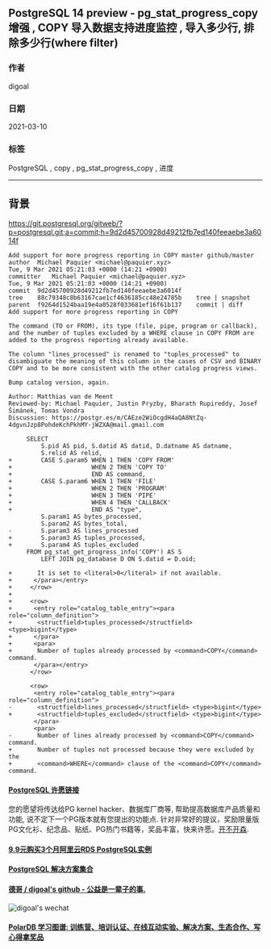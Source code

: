 ## PostgreSQL 14 preview - pg_stat_progress_copy增强 , COPY 导入数据支持进度监控 , 导入多少行, 排除多少行(where filter)   
    
### 作者    
digoal    
    
### 日期    
2021-03-10     
    
### 标签    
PostgreSQL , copy , pg_stat_progress_copy , 进度      
    
----    
    
## 背景    
https://git.postgresql.org/gitweb/?p=postgresql.git;a=commit;h=9d2d45700928d49212fb7ed140feeaebe3a6014f  
  
```  
Add support for more progress reporting in COPY master github/master  
author	Michael Paquier <michael@paquier.xyz>	  
Tue, 9 Mar 2021 05:21:03 +0000 (14:21 +0900)  
committer	Michael Paquier <michael@paquier.xyz>	  
Tue, 9 Mar 2021 05:21:03 +0000 (14:21 +0900)  
commit	9d2d45700928d49212fb7ed140feeaebe3a6014f  
tree	88c79348c8b63167cae1cf4636185cc48e24785b	tree | snapshot  
parent	f9264d1524baa19e4a0528f033681ef16f61b137	commit | diff  
Add support for more progress reporting in COPY  
  
The command (TO or FROM), its type (file, pipe, program or callback),  
and the number of tuples excluded by a WHERE clause in COPY FROM are  
added to the progress reporting already available.  
  
The column "lines_processed" is renamed to "tuples_processed" to  
disambiguate the meaning of this column in the cases of CSV and BINARY  
COPY and to be more consistent with the other catalog progress views.  
  
Bump catalog version, again.  
  
Author: Matthias van de Meent  
Reviewed-by: Michael Paquier, Justin Pryzby, Bharath Rupireddy, Josef  
Šimánek, Tomas Vondra  
Discussion: https://postgr.es/m/CAEze2WiOcgdH4aQA8NtZq-4dgvnJzp8PohdeKchPkhMY-jWZXA@mail.gmail.com  
```  
  
```  
     SELECT  
         S.pid AS pid, S.datid AS datid, D.datname AS datname,  
         S.relid AS relid,  
+        CASE S.param5 WHEN 1 THEN 'COPY FROM'  
+                      WHEN 2 THEN 'COPY TO'  
+                      END AS command,  
+        CASE S.param6 WHEN 1 THEN 'FILE'  
+                      WHEN 2 THEN 'PROGRAM'  
+                      WHEN 3 THEN 'PIPE'  
+                      WHEN 4 THEN 'CALLBACK'  
+                      END AS "type",  
         S.param1 AS bytes_processed,  
         S.param2 AS bytes_total,  
-        S.param3 AS lines_processed  
+        S.param3 AS tuples_processed,  
+        S.param4 AS tuples_excluded  
     FROM pg_stat_get_progress_info('COPY') AS S  
         LEFT JOIN pg_database D ON S.datid = D.oid;  
```  
  
```  
+       It is set to <literal>0</literal> if not available.  
+      </para></entry>  
+     </row>  
+  
+     <row>  
+      <entry role="catalog_table_entry"><para role="column_definition">  
+       <structfield>tuples_processed</structfield> <type>bigint</type>  
+      </para>  
+      <para>  
+       Number of tuples already processed by <command>COPY</command> command.  
       </para></entry>  
      </row>  
   
      <row>  
       <entry role="catalog_table_entry"><para role="column_definition">  
-       <structfield>lines_processed</structfield> <type>bigint</type>  
+       <structfield>tuples_excluded</structfield> <type>bigint</type>  
       </para>  
       <para>  
-       Number of lines already processed by <command>COPY</command> command.  
+       Number of tuples not processed because they were excluded by the  
+       <command>WHERE</command> clause of the <command>COPY</command> command.  
```  
  
  
#### [PostgreSQL 许愿链接](https://github.com/digoal/blog/issues/76 "269ac3d1c492e938c0191101c7238216")
您的愿望将传达给PG kernel hacker、数据库厂商等, 帮助提高数据库产品质量和功能, 说不定下一个PG版本就有您提出的功能点. 针对非常好的提议，奖励限量版PG文化衫、纪念品、贴纸、PG热门书籍等，奖品丰富，快来许愿。[开不开森](https://github.com/digoal/blog/issues/76 "269ac3d1c492e938c0191101c7238216").  
  
  
#### [9.9元购买3个月阿里云RDS PostgreSQL实例](https://www.aliyun.com/database/postgresqlactivity "57258f76c37864c6e6d23383d05714ea")
  
  
#### [PostgreSQL 解决方案集合](https://yq.aliyun.com/topic/118 "40cff096e9ed7122c512b35d8561d9c8")
  
  
#### [德哥 / digoal's github - 公益是一辈子的事.](https://github.com/digoal/blog/blob/master/README.md "22709685feb7cab07d30f30387f0a9ae")
  
  
![digoal's wechat](../pic/digoal_weixin.jpg "f7ad92eeba24523fd47a6e1a0e691b59")
  
  
#### [PolarDB 学习图谱: 训练营、培训认证、在线互动实验、解决方案、生态合作、写心得拿奖品](https://www.aliyun.com/database/openpolardb/activity "8642f60e04ed0c814bf9cb9677976bd4")
  
